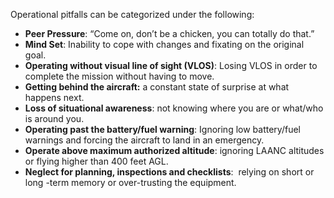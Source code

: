 Operational pitfalls can be categorized under the following: 

- **Peer Pressure**: “Come on, don’t be a chicken, you can totally do that.”
- **Mind Set**: Inability to cope with changes and fixating on the original goal. 
- **Operating without visual line of sight (VLOS)**: Losing VLOS in order to complete the mission without having to move. 
- **Getting behind the aircraft:** a constant state of surprise at what happens next. 
- **Loss of situational awareness**: not knowing where you are or what/who is around you. 
- **Operating past the battery/fuel warning**: Ignoring low battery/fuel warnings and forcing the aircraft to land in an emergency. 
- **Operate above maximum authorized altitude**: ignoring LAANC altitudes or flying higher than 400 feet AGL. 
- **Neglect for planning, inspections and checklists**:  relying on short or long -term memory or over-trusting the equipment.